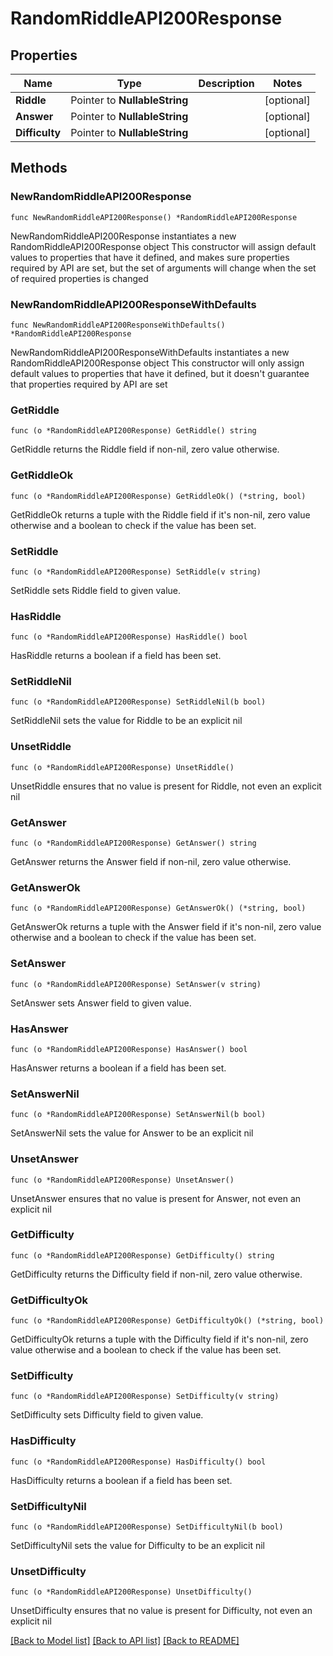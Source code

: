 # RandomRiddleAPI200Response

## Properties

Name | Type | Description | Notes
------------ | ------------- | ------------- | -------------
**Riddle** | Pointer to **NullableString** |  | [optional] 
**Answer** | Pointer to **NullableString** |  | [optional] 
**Difficulty** | Pointer to **NullableString** |  | [optional] 

## Methods

### NewRandomRiddleAPI200Response

`func NewRandomRiddleAPI200Response() *RandomRiddleAPI200Response`

NewRandomRiddleAPI200Response instantiates a new RandomRiddleAPI200Response object
This constructor will assign default values to properties that have it defined,
and makes sure properties required by API are set, but the set of arguments
will change when the set of required properties is changed

### NewRandomRiddleAPI200ResponseWithDefaults

`func NewRandomRiddleAPI200ResponseWithDefaults() *RandomRiddleAPI200Response`

NewRandomRiddleAPI200ResponseWithDefaults instantiates a new RandomRiddleAPI200Response object
This constructor will only assign default values to properties that have it defined,
but it doesn't guarantee that properties required by API are set

### GetRiddle

`func (o *RandomRiddleAPI200Response) GetRiddle() string`

GetRiddle returns the Riddle field if non-nil, zero value otherwise.

### GetRiddleOk

`func (o *RandomRiddleAPI200Response) GetRiddleOk() (*string, bool)`

GetRiddleOk returns a tuple with the Riddle field if it's non-nil, zero value otherwise
and a boolean to check if the value has been set.

### SetRiddle

`func (o *RandomRiddleAPI200Response) SetRiddle(v string)`

SetRiddle sets Riddle field to given value.

### HasRiddle

`func (o *RandomRiddleAPI200Response) HasRiddle() bool`

HasRiddle returns a boolean if a field has been set.

### SetRiddleNil

`func (o *RandomRiddleAPI200Response) SetRiddleNil(b bool)`

 SetRiddleNil sets the value for Riddle to be an explicit nil

### UnsetRiddle
`func (o *RandomRiddleAPI200Response) UnsetRiddle()`

UnsetRiddle ensures that no value is present for Riddle, not even an explicit nil
### GetAnswer

`func (o *RandomRiddleAPI200Response) GetAnswer() string`

GetAnswer returns the Answer field if non-nil, zero value otherwise.

### GetAnswerOk

`func (o *RandomRiddleAPI200Response) GetAnswerOk() (*string, bool)`

GetAnswerOk returns a tuple with the Answer field if it's non-nil, zero value otherwise
and a boolean to check if the value has been set.

### SetAnswer

`func (o *RandomRiddleAPI200Response) SetAnswer(v string)`

SetAnswer sets Answer field to given value.

### HasAnswer

`func (o *RandomRiddleAPI200Response) HasAnswer() bool`

HasAnswer returns a boolean if a field has been set.

### SetAnswerNil

`func (o *RandomRiddleAPI200Response) SetAnswerNil(b bool)`

 SetAnswerNil sets the value for Answer to be an explicit nil

### UnsetAnswer
`func (o *RandomRiddleAPI200Response) UnsetAnswer()`

UnsetAnswer ensures that no value is present for Answer, not even an explicit nil
### GetDifficulty

`func (o *RandomRiddleAPI200Response) GetDifficulty() string`

GetDifficulty returns the Difficulty field if non-nil, zero value otherwise.

### GetDifficultyOk

`func (o *RandomRiddleAPI200Response) GetDifficultyOk() (*string, bool)`

GetDifficultyOk returns a tuple with the Difficulty field if it's non-nil, zero value otherwise
and a boolean to check if the value has been set.

### SetDifficulty

`func (o *RandomRiddleAPI200Response) SetDifficulty(v string)`

SetDifficulty sets Difficulty field to given value.

### HasDifficulty

`func (o *RandomRiddleAPI200Response) HasDifficulty() bool`

HasDifficulty returns a boolean if a field has been set.

### SetDifficultyNil

`func (o *RandomRiddleAPI200Response) SetDifficultyNil(b bool)`

 SetDifficultyNil sets the value for Difficulty to be an explicit nil

### UnsetDifficulty
`func (o *RandomRiddleAPI200Response) UnsetDifficulty()`

UnsetDifficulty ensures that no value is present for Difficulty, not even an explicit nil

[[Back to Model list]](../README.md#documentation-for-models) [[Back to API list]](../README.md#documentation-for-api-endpoints) [[Back to README]](../README.md)


